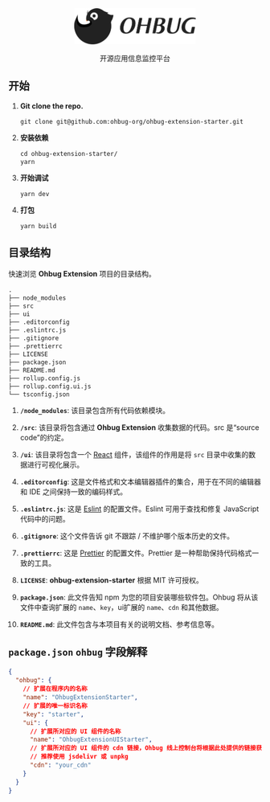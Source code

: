 <div align="center">
  <a href="https://ohbug.net" target="_blank">
    <img src="https://raw.githubusercontent.com/ohbug-org/blog/master/images/ohbug_logo.svg" alt="Ohbug" height="72">
  </a>
  
  <p>开源应用信息监控平台</p>
</div>

## 开始

1.  **Git clone the repo.**
    ```shell
    git clone git@github.com:ohbug-org/ohbug-extension-starter.git
    ```
    
1.  **安装依赖**
    ```shell
    cd ohbug-extension-starter/
    yarn
    ```
    
1.  **开始调试**
    ```shell
    yarn dev
    ```
    
1.  **打包**
    ```shell
    yarn build
    ```

## 目录结构

快速浏览 **Ohbug Extension** 项目的目录结构。

    .
    ├── node_modules
    ├── src
    ├── ui
    ├── .editorconfig
    ├── .eslintrc.js
    ├── .gitignore
    ├── .prettierrc
    ├── LICENSE
    ├── package.json
    ├── README.md
    ├── rollup.config.js
    ├── rollup.config.ui.js
    └── tsconfig.json

1.  **`/node_modules`**: 该目录包含所有代码依赖模块。

1.  **`/src`**: 该目录将包含通过 **Ohbug Extension** 收集数据的代码。src 是“source code”的约定。

1.  **`/ui`**: 该目录将包含一个 [React](https://reactjs.org/) 组件，该组件的作用是将 `src` 目录中收集的数据进行可视化展示。

1.  **`.editorconfig`**: 这是文件格式和文本编辑器插件的集合，用于在不同的编辑器和 IDE 之间保持一致的编码样式。

1.  **`.eslintrc.js`**: 这是 [Eslint](https://eslint.org/) 的配置文件。Eslint 可用于查找和修复 JavaScript 代码中的问题。

1.  **`.gitignore`**: 这个文件告诉 git 不跟踪 / 不维护哪个版本历史的文件。

1.  **`.prettierrc`**: 这是 [Prettier](https://prettier.io/) 的配置文件。Prettier 是一种帮助保持代码格式一致的工具。

1.  **`LICENSE`**: **ohbug-extension-starter** 根据 MIT 许可授权。

1. **`package.json`**: 此文件告知 npm 为您的项目安装哪些软件包。Ohbug 将从该文件中查询扩展的 `name`、`key`，ui扩展的 `name`、`cdn` 和其他数据。

1. **`README.md`**: 此文件包含与本项目有关的说明文档、参考信息等。

## `package.json` `ohbug` 字段解释

```json
{
  "ohbug": {
    // 扩展在程序内的名称
    "name": "OhbugExtensionStarter",
    // 扩展的唯一标识名称
    "key": "starter",
    "ui": {
      // 扩展所对应的 UI 组件的名称
      "name": "OhbugExtensionUIStarter",
      // 扩展所对应的 UI 组件的 cdn 链接，Ohbug 线上控制台将根据此处提供的链接获取资源文件
      // 推荐使用 jsdelivr 或 unpkg
      "cdn": "your_cdn"
    }
  }
}
```
